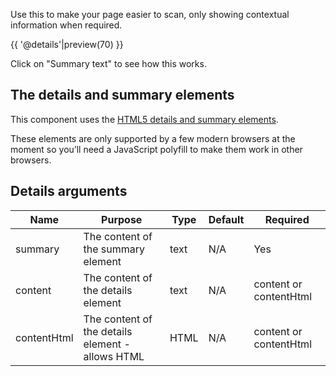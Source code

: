 Use this to make your page easier to scan, only showing contextual information when required.

{{ '@details'|preview(70) }}

Click on "Summary text" to see how this works.

## The details and summary elements

This component uses the [HTML5 details and summary elements](http://html5doctor.com/the-details-and-summary-elements/).

These elements are only supported by a few modern browsers at the moment so you’ll need a JavaScript polyfill to make them work in other browsers. 

## Details arguments

| Name        | Purpose                                          | Type | Default | Required               |
|-------------|--------------------------------------------------|------|---------|------------------------|
| summary     | The content of the summary element               | text | N/A     | Yes                    |
| content     | The content of the details element               | text | N/A     | content or contentHtml |
| contentHtml | The content of the details element - allows HTML | HTML | N/A     | content or contentHtml |
